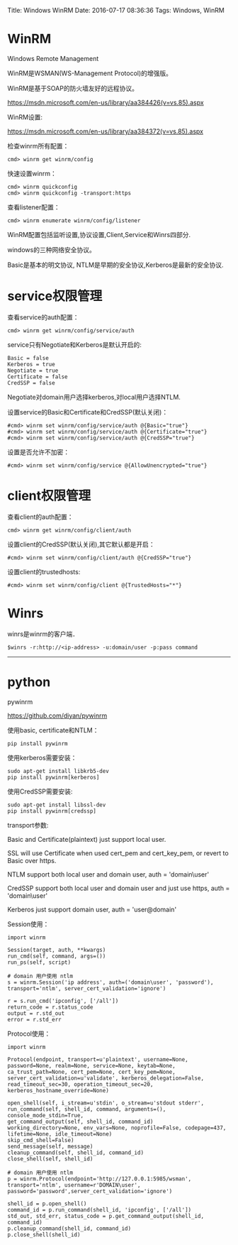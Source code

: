 Title: Windows WinRM
Date: 2016-07-17 08:36:36
Tags: Windows, WinRM



# WinRM

Windows Remote Management

WinRM是WSMAN(WS-Management Protocol)的增强版。

WinRM是基于SOAP的防火墙友好的远程协议。

<https://msdn.microsoft.com/en-us/library/aa384426(v=vs.85).aspx>

WinRM设置:

<https://msdn.microsoft.com/en-us/library/aa384372(v=vs.85).aspx>

检查winrm所有配置：

    cmd> winrm get winrm/config

快速设置winrm：

    cmd> winrm quickconfig
    cmd> winrm quickconfig -transport:https

查看listener配置：

    cmd> winrm enumerate winrm/config/listener

WinRM配置包括监听设置,协议设置,Client,Service和Winrs四部分.

windows的三种网络安全协议。

Basic是基本的明文协议, NTLM是早期的安全协议,Kerberos是最新的安全协议.

# service权限管理

查看service的auth配置：

    cmd> winrm get winrm/config/service/auth

service只有Negotiate和Kerberos是默认开启的:

    Basic = false
    Kerberos = true
    Negotiate = true
    Certificate = false
    CredSSP = false

Negotiate对domain用户选择kerberos,对local用户选择NTLM.

设置service的Basic和Certificate和CredSSP(默认关闭)：

    #cmd> winrm set winrm/config/service/auth @{Basic="true"}
    #cmd> winrm set winrm/config/service/auth @{Certificate="true"}
    #cmd> winrm set winrm/config/service/auth @{CredSSP="true"}

设置是否允许不加密：

    #cmd> winrm set winrm/config/service @{AllowUnencrypted="true"}

# client权限管理

查看client的auth配置：

    cmd> winrm get winrm/config/client/auth

设置client的CredSSP(默认关闭),其它默认都是开启：

    #cmd> winrm set winrm/config/client/auth @{CredSSP="true"}

设置client的trustedhosts:

    #cmd> winrm set winrm/config/client @{TrustedHosts="*"}

# Winrs

winrs是winrm的客户端．

    $winrs -r:http://<ip-address> -u:domain/user -p:pass command

***

# python

pywinrm

<https://github.com/diyan/pywinrm>

使用basic, certificate和NTLM：

    pip install pywinrm

使用kerberos需要安装：

    sudo apt-get install libkrb5-dev
    pip install pywinrm[kerberos]

使用CredSSP需要安装:

    sudo apt-get install libssl-dev
    pip install pywinrm[credssp]

transport参数:

Basic and Certificate(plaintext) just support local user.

SSL will use Certificate when used cert_pem and cert_key_pem, or revert to Basic over https.

NTLM support both local user and domain user, auth = 'domain\\user'

CredSSP support both local user and domain user and just use https, auth = 'domain\\user'

Kerberos just support domain user, auth = 'user@domain'

Session使用：

    import winrm

    Session(target, auth, **kwargs)
    run_cmd(self, command, args=())
    run_ps(self, script)

    # domain 用户使用 ntlm
    s = winrm.Session('ip address', auth=('domain\user', 'password'), transport='ntlm', server_cert_validation='ignore')

    r = s.run_cmd('ipconfig', ['/all'])
    return_code = r.status_code
    output = r.std_out
    error = r.std_err

Protocol使用：

    import winrm

    Protocol(endpoint, transport=u'plaintext', username=None, password=None, realm=None, service=None, keytab=None, ca_trust_path=None, cert_pem=None, cert_key_pem=None, server_cert_validation=u'validate', kerberos_delegation=False, read_timeout_sec=30, operation_timeout_sec=20, kerberos_hostname_override=None)

    open_shell(self, i_stream=u'stdin', o_stream=u'stdout stderr',
    run_command(self, shell_id, command, arguments=(), console_mode_stdin=True,
    get_command_output(self, shell_id, command_id)
    working_directory=None, env_vars=None, noprofile=False, codepage=437,
    lifetime=None, idle_timeout=None)
    skip_cmd_shell=False)
    send_message(self, message)
    cleanup_command(self, shell_id, command_id)
    close_shell(self, shell_id)

    # domain 用户使用 ntlm
    p = winrm.Protocol(endpoint='http://127.0.0.1:5985/wsman', transport='ntlm', username=r'DOMAIN\user', password='password',server_cert_validation='ignore')

    shell_id = p.open_shell()
    command_id = p.run_command(shell_id, 'ipconfig', ['/all'])
    std_out, std_err, status_code = p.get_command_output(shell_id, command_id)
    p.cleanup_command(shell_id, command_id)
    p.close_shell(shell_id)
